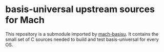 # basis-universal upstream sources for Mach

This repository is a submodule imported by [mach-basisu](https://github.com/hexops/mach-basisu). It contains the small set of C sources needed to build and test basis-universal for every OS.
